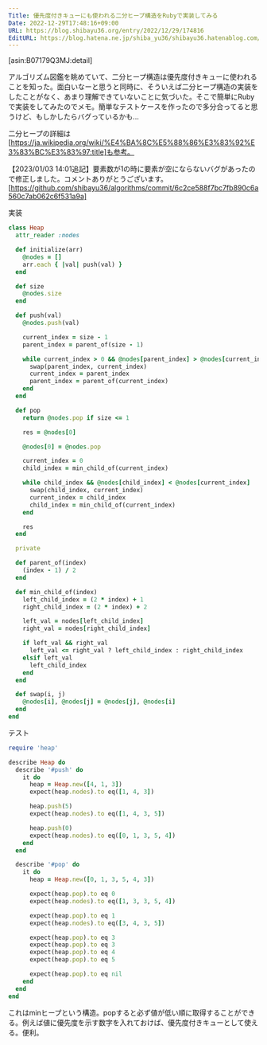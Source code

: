 ```yaml
---
Title: 優先度付きキューにも使われる二分ヒープ構造をRubyで実装してみる
Date: 2022-12-29T17:48:16+09:00
URL: https://blog.shibayu36.org/entry/2022/12/29/174816
EditURL: https://blog.hatena.ne.jp/shiba_yu36/shibayu36.hatenablog.com/atom/entry/4207112889949240898
---
```


[asin:B07179Q3MJ:detail]

アルゴリズム図鑑を眺めていて、二分ヒープ構造は優先度付きキューに使われることを知った。面白いなーと思うと同時に、そういえば二分ヒープ構造の実装をしたことがなく、あまり理解できていないことに気づいた。そこで簡単にRubyで実装をしてみたのでメモ。簡単なテストケースを作ったので多分合ってると思うけど、もしかしたらバグっているかも...

二分ヒープの詳細は[https://ja.wikipedia.org/wiki/%E4%BA%8C%E5%88%86%E3%83%92%E3%83%BC%E3%83%97:title]も参考。

【2023/01/03 14:01追記】要素数が1の時に要素が空にならないバグがあったので修正しました。コメントありがとうございます。[https://github.com/shibayu36/algorithms/commit/6c2ce588f7bc7fb890c6a560c7ab062c6f531a9a]

実装
```ruby
class Heap
  attr_reader :nodes

  def initialize(arr)
    @nodes = []
    arr.each { |val| push(val) }
  end

  def size
    @nodes.size
  end

  def push(val)
    @nodes.push(val)

    current_index = size - 1
    parent_index = parent_of(size - 1)

    while current_index > 0 && @nodes[parent_index] > @nodes[current_index]
      swap(parent_index, current_index)
      current_index = parent_index
      parent_index = parent_of(current_index)
    end
  end

  def pop
    return @nodes.pop if size <= 1

    res = @nodes[0]

    @nodes[0] = @nodes.pop

    current_index = 0
    child_index = min_child_of(current_index)

    while child_index && @nodes[child_index] < @nodes[current_index]
      swap(child_index, current_index)
      current_index = child_index
      child_index = min_child_of(current_index)
    end

    res
  end

  private

  def parent_of(index)
    (index - 1) / 2
  end

  def min_child_of(index)
    left_child_index = (2 * index) + 1
    right_child_index = (2 * index) + 2

    left_val = nodes[left_child_index]
    right_val = nodes[right_child_index]

    if left_val && right_val
      left_val <= right_val ? left_child_index : right_child_index
    elsif left_val
      left_child_index
    end
  end

  def swap(i, j)
    @nodes[i], @nodes[j] = @nodes[j], @nodes[i]
  end
end
```

テスト
```ruby
require 'heap'

describe Heap do
  describe '#push' do
    it do
      heap = Heap.new([4, 1, 3])
      expect(heap.nodes).to eq([1, 4, 3])

      heap.push(5)
      expect(heap.nodes).to eq([1, 4, 3, 5])

      heap.push(0)
      expect(heap.nodes).to eq([0, 1, 3, 5, 4])
    end
  end

  describe '#pop' do
    it do
      heap = Heap.new([0, 1, 3, 5, 4, 3])

      expect(heap.pop).to eq 0
      expect(heap.nodes).to eq([1, 3, 3, 5, 4])

      expect(heap.pop).to eq 1
      expect(heap.nodes).to eq([3, 4, 3, 5])

      expect(heap.pop).to eq 3
      expect(heap.pop).to eq 3
      expect(heap.pop).to eq 4
      expect(heap.pop).to eq 5

      expect(heap.pop).to eq nil
    end
  end
end
```

これはminヒープという構造。popすると必ず値が低い順に取得することができる。例えば値に優先度を示す数字を入れておけば、優先度付きキューとして使える。便利。

